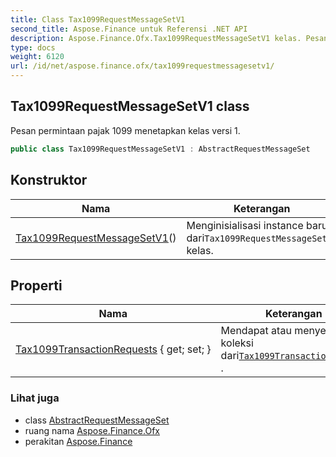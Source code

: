 ```yaml
---
title: Class Tax1099RequestMessageSetV1
second_title: Aspose.Finance untuk Referensi .NET API
description: Aspose.Finance.Ofx.Tax1099RequestMessageSetV1 kelas. Pesan permintaan pajak 1099 menetapkan kelas versi 1.
type: docs
weight: 6120
url: /id/net/aspose.finance.ofx/tax1099requestmessagesetv1/
---
```

## Tax1099RequestMessageSetV1 class

Pesan permintaan pajak 1099 menetapkan kelas versi 1.

```csharp
public class Tax1099RequestMessageSetV1 : AbstractRequestMessageSet
```

## Konstruktor

| Nama | Keterangan |
| --- | --- |
| [Tax1099RequestMessageSetV1](tax1099requestmessagesetv1/)() | Menginisialisasi instance baru dari`Tax1099RequestMessageSetV1` kelas. |

## Properti

| Nama | Keterangan |
| --- | --- |
| [Tax1099TransactionRequests](../../aspose.finance.ofx/tax1099requestmessagesetv1/tax1099transactionrequests/) { get; set; } | Mendapat atau menyetel koleksi dari[`Tax1099TransactionRequest`](../../aspose.finance.ofx.tax1099/tax1099transactionrequest/) . |

### Lihat juga

* class [AbstractRequestMessageSet](../abstractrequestmessageset/)
* ruang nama [Aspose.Finance.Ofx](../../aspose.finance.ofx/)
* perakitan [Aspose.Finance](../../)


